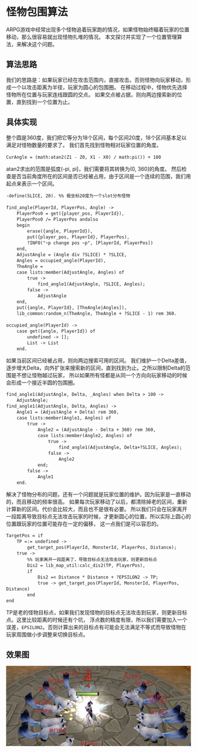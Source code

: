 怪物包围算法
====

ARPG游戏中经常出现多个怪物追着玩家跑的情况，如果怪物始终瞄着玩家的位置移动，那么很容易就出现怪物扎堆的情况。
本文探讨并实现了一个位置管理算法，来解决这个问题。

算法思路
----
我们的思路是：如果玩家已经在攻击范围内，直接攻击。否则怪物向玩家移动，形成一个以攻击距离为半径，玩家为圆心的包围圈。
在移动过程中，怪物优先选择怪物所在位置与玩家连线跟圆的交点。 如果交点被占据，则向两边搜索新的位置，直到找到一个位置为止。

具体实现
----
整个圆是360度，我们把它等分为18个区间，每个区间20度，18个区间基本足以满足对怪物数量的要求了。
我们首先找到怪物相对玩家位置的角度。

`CurAngle = (math:atan2(Z1 - Z0, X1 - X0) / math:pi()) + 180`

atan2求出的范围是弧度(-pi, pi]，我们需要将其转换为(0, 360]的角度。
然后检查是否当前角度所在的区间是否已经被占用，由于区间是一个连续的范围，我们用起点来表示一个区间。

```
-define(SLICE, 20). %% 极坐标20度为一个slot分布怪物

find_angle(PlayerId, PlayerPos, Angle) ->
    PlayerPos0 = get({player_pos, PlayerId}),
    PlayerPos0 /= PlayerPos andalso 
    begin 
        erase({angle, PlayerId}),
        put({player_pos, PlayerId}, PlayerPos),
        ?INFO("~p change pos ~p", [PlayerId, PlayerPos])
    end,
    AdjustAngle = (Angle div ?SLICE) * ?SLICE,
    Angles = occupied_angle(PlayerId),
    TheAngle = 
    case lists:member(AdjustAngle, Angles) of
        true ->
            find_angle1(AdjustAngle, ?SLICE, Angles);
        false ->
            AdjustAngle
    end,
    put({angle, PlayerId}, [TheAngle|Angles]),
    lib_common:random_n(TheAngle, TheAngle + ?SLICE - 1) rem 360.
    
occupied_angle(PlayerId) ->
    case get({angle, PlayerId}) of
        undefined -> [];
        List -> List
    end.

```

如果当前区间已经被占用，则向两边搜索可用的区间。
我们维护一个Delta差值，逐步增大Delta，向外扩张来搜索新的区间，直到找到为止。之所以限制Delta的范围是不想让怪物越过玩家，
所以如果所有怪都是从同一个方向向玩家移动的时候会形成一个接近半圆的包围圈。

```
find_angle1(AdjustAngle, Delta, _Angles) when Delta > 100 ->
    AdjustAngle;
find_angle1(AdjustAngle, Delta, Angles) ->
    Angle1 = (AdjustAngle + Delta) rem 360,
    case lists:member(Angle1, Angles) of
        true -> 
            Angle2 = (AdjustAngle - Delta + 360) rem 360,
            case lists:member(Angle2, Angles) of
                true ->
                    find_angle1(AdjustAngle, Delta+?SLICE, Angles);
                false ->
                    Angle2
            end;
        false ->
            Angle1
    end.
```

解决了怪物分布的问题，还有一个问题就是玩家位置的维护。因为玩家是一直移动的，而且移动的频率很高。
如果每次玩家移动了以后，都清除掉老的区间，重新计算新的区间。代价会比较大，而且也不是很有必要。
所以我们只会在玩家离开一段距离导致目标点无法攻击玩家的时候，才更新圆心的位置，所以实际上圆心的位置跟玩家的位置可能存在一定的偏移，
这一点我们是可以容忍的。

```
TargetPos = if 
    TP =:= undefined -> 
        get_target_pos(PlayerId, MonsterId, PlayerPos, Distance);
    true -> 
        %% 玩家离开一段距离了，导致目标点无法攻击玩家，则更新目标点
        Dis2 = lib_map_util:calc_dis2(TP, PlayerPos),
        if 
            Dis2 =< Distance * Distance + ?EPSILON2 -> TP;
            true -> get_target_pos(PlayerId, MonsterId, PlayerPos, Distance) 
        end
end
```

TP是老的怪物目标点，如果我们发现怪物的目标点无法攻击到玩家，则更新目标点。这里比较距离的时候还有个坑，
浮点数的精度有限，所以我们需要加入一个误差，`EPSILON2`。否则计算出来的目标点有可能会无法满足不等式而导致怪物在玩家周围做小步调整来切换目标点。

## 效果图

![monster_around](../data/2017-09-01-monster-steering-behavior/monster_around.png)
